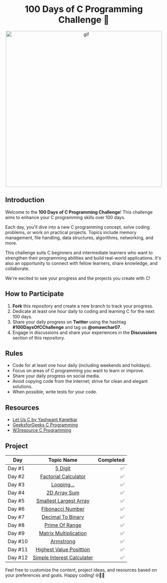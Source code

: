<h1 align="center"> 100 Days of C Programming Challenge 🚀 </h1>
<p align="center">
  <img width="500" src="https://raw.githubusercontent.com/gist/vininjr/d29bb07bdadb41e4b0923bc8fa748b1a/raw/88f20c9d749d756be63f22b09f3c4ac570bc5101/programming.gif" alt="gif" />
</p>

## Introduction
Welcome to the **100 Days of C Programming Challenge**! This challenge aims to enhance your C programming skills over 100 days.

Each day, you'll dive into a new C programming concept, solve coding problems, or work on practical projects. Topics include memory management, file handling, data structures, algorithms, networking, and more.

This challenge suits C beginners and intermediate learners who want to strengthen their programming abilities and build real-world applications. It's also an opportunity to connect with fellow learners, share knowledge, and collaborate.

We're excited to see your progress and the projects you create with C!

## How to Participate
1. **Fork** this repository and create a new branch to track your progress.
2. Dedicate at least one hour daily to coding and learning C for the next 100 days.
3. Share your daily progress on **Twitter** using the hashtag **#100DaysOfCChallenge** and tag us **@omawchar07**.
4. Engage in discussions and share your experiences in the **Discussions** section of this repository.

## Rules
- Code for at least one hour daily (including weekends and holidays).
- Focus on areas of C programming you want to learn or improve.
- Share your daily progress on social media.
- Avoid copying code from the internet; strive for clean and elegant solutions.
- When possible, write tests for your code.

## Resources
- [Let Us C by Yashwant Kanetkar](http://pdvpmtasgaon.edu.in/uploads/dptcomputer/Let%20us%20c%20-%20yashwantkanetkar.pdf)
- [GeeksforGeeks C Programming](https://www.geeksforgeeks.org/c-programming-language/)
- [W3resource C Programming ](https://www.w3resource.com/c-programming/programming-in-c.php)

## Project 
| Day | Topic Name | Completed |
| --- |:------------------:| -------------------:|
| Day #1 | [5 Digit](https://github.com/omawchar007/100-days-of-c/blob/main/100%20Days%20Of%20Code/5_digit_sum.c) | ✅ |
| Day #2 | [Factorial Calculator](https://github.com/omawchar007/100-days-of-c/blob/main/100%20Days%20Of%20Code/factorial_calculator.c) | ✅ |
| Day #3 | [Looping...](https://github.com/omawchar007/100-days-of-c/blob/main/100%20Days%20Of%20Code/looping.c) | ✅ |
| Day #4 | [2D Array Sum](https://github.com/omawchar007/100-days-of-c/blob/main/100%20Days%20Of%20Code/2D_Array_Sum.c) | ✅ |
| Day #5 | [Smallest Largest Array](https://github.com/omawchar007/100-days-of-c/blob/main/100%20Days%20Of%20Code/samllest_largest_array.c) | ✅ |
| Day #6 | [Fibonacci Number](https://github.com/omawchar007/100-days-of-c/blob/main/100%20Days%20Of%20Code/fibonacci_number.c) | ✅ |
| Day #7 | [Decimal To Binary](https://github.com/omawchar007/100-days-of-c/blob/main/100%20Days%20Of%20Code/decimal_to_%20binary.c) | ✅ |
| Day #8 | [Prime Of Range](https://github.com/omawchar007/100-days-of-c/blob/main/100%20Days%20Of%20Code/prime_of_range.c) | ✅ |
| Day #9 | [Matrix Multiplication](https://github.com/omawchar007/100-days-of-c/blob/main/100%20Days%20Of%20Code/matrix_multiplication.c) | ✅ |
| Day #10 | [Armstrong](https://github.com/omawchar007/100-days-of-c/blob/main/100%20Days%20Of%20Code/armstrong.c) | ✅ |
| Day #11 | [Highest Value Posittion](https://github.com/omawchar007/100-days-of-c/blob/main/100%20Days%20Of%20Code/highest_value_posittion.c) | ✅ |
| Day #12 | [Simple Interest Calculater](https://github.com/omawchar007/100-days-of-c/blob/main/100%20Days%20Of%20Code/simple_interest.c) | ✅ |


Feel free to customize the content, project ideas, and resources based on your preferences and goals. Happy coding! 🌐👨‍💻
